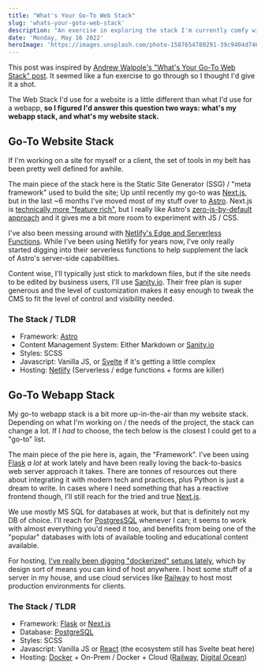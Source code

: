 ```yaml
---
title: "What's Your Go-To Web Stack"
slug: 'whats-your-goto-web-stack'
description: "An exercise in exploring the stack I'm currently comfy with."
date: 'Monday, May 16 2022'
heroImage: 'https://images.unsplash.com/photo-1587654780291-39c9404d746b?ixlib=rb-1.2.1&ixid=MnwxMjA3fDB8MHxwaG90by1wYWdlfHx8fGVufDB8fHx8&auto=format&fit=crop&w=1100&q=80'
---
```


This post was inspired by [Andrew Walpole's "What's Your Go-To Web Stack" post](https://andrewwalpole.com/blog/whats-your-go-to-web-stack/). It seemed like a fun exercise to go through so I thought I'd give it a shot.

The Web Stack I'd use for a website is a little different than what I'd use for a webapp, **so I figured I'd answer this question two ways: what's my webapp stack, and what's my website stack.**

## Go-To Website Stack
If I'm working on a site for myself or a client, the set of tools in my belt has been pretty well defined for awhile. 

The main piece of the stack here is the Static Site Generator (SSG) / "meta framework" used to build the site; Up until recently my go-to was [Next.js](https://nextjs.org/), but in the last ~6 months I've moved most of my stuff over to [Astro](https://astro.build/). Next.js is [technically more "feature rich"](https://nextjs.org/docs/getting-started), but I really like Astro's [zero-js-by-default approach](https://docs.astro.build/en/core-concepts/partial-hydration/) and it gives me a bit more room to experiment with JS / CSS.

I've also been messing around with [Netlify's Edge and Serverless Functions](https://www.netlify.com/products/functions/). While I've been using Netlify for years now, I've only really started digging into their serverless functions to help supplement the lack of Astro's server-side capabilities.

Content wise, I'll typically just stick to markdown files, but if the site needs to be edited by business users, I'll use [Sanity.io](https://www.sanity.io/). Their free plan is super generous and the level of customization makes it easy enough to tweak the CMS to fit the level of control and visibility needed.

### The Stack / TLDR
- Framework: [Astro](https://astro.build/)
- Content Management System: Either Markdown or [Sanity.io](https://sanity.io/) 
- Styles: SCSS 
- Javascript: Vanilla JS, or [Svelte](https://svelte.dev/) if it's getting a little complex
- Hosting: [Netlify](https://www.netlify.com/) (Serverless / edge functions + forms are killer)

## Go-To Webapp Stack
My go-to webapp stack is a bit more up-in-the-air than my website stack. Depending on what I'm working on / the needs of the project, the stack can change a lot. If I *had* to choose, the tech below is the closest I could get to a "go-to" list.

The main piece of the pie here is, again, the "Framework". I've been using [Flask](https://flask.palletsprojects.com/en/2.1.x/) *a lot* at work lately and have been really loving the back-to-basics web server approach it takes. There are tonnes of resources out there about integrating it with modern tech and practices, plus Python is just a dream to write. In cases where I need something that has a reactive frontend though, I'll still reach for the tried and true [Next.js](https://nextjs.org/). 

We use mostly MS SQL for databases at work, but that is definitely not my DB of choice. I'll reach for [PostgresSQL](https://www.postgresql.org/) whenever I can; it seems to work with almost everything you'd need it too, and benefits from being one of the "popular" databases with lots of available tooling and educational content available.

For hosting, [I've really been digging "dockerized" setups lately](https://mykal.codes/posts/docker-rocks/), which by design sort of means you can kind of host anywhere. I host some stuff of a server in my house, and use cloud services like [Railway](https://railway.app/) to host most production environments for clients. 

### The Stack / TLDR 
- Framework: [Flask](https://flask.palletsprojects.com/en/2.1.x/) or [Next.js](https://nextjs.org/)
- Database: [PostgreSQL](https://www.postgresql.org/) 
- Styles: SCSS 
- Javascript: Vanilla JS or [React](https://reactjs.org/) (the ecosystem still has Svelte beat here)
- Hosting: [Docker](https://www.docker.com/) + On-Prem / Docker + Cloud ([Railway](https://railway.app/), [Digital Ocean](https://www.digitalocean.com/))

